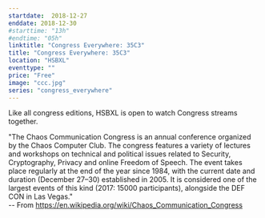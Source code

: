 ```yaml
---
startdate:  2018-12-27
enddate: 2018-12-30
#starttime: "13h"
#endtime: "05h"
linktitle: "Congress Everywhere: 35C3"
title: "Congress Everywhere: 35C3"
location: "HSBXL"
eventtype: ""
price: "Free"
image: "ccc.jpg"
series: "congress_everywhere"
---
```


Like all congress editions, HSBXL is open to watch Congress streams together.

"The Chaos Communication Congress is an annual conference organized by the Chaos Computer Club. The congress features a variety of lectures and workshops on technical and political issues related to Security, Cryptography, Privacy and online Freedom of Speech. The event takes place regularly at the end of the year since 1984, with the current date and duration (December 27–30) established in 2005. It is considered one of the largest events of this kind (2017: 15000 participants), alongside the DEF CON in Las Vegas."  
-- From https://en.wikipedia.org/wiki/Chaos_Communication_Congress